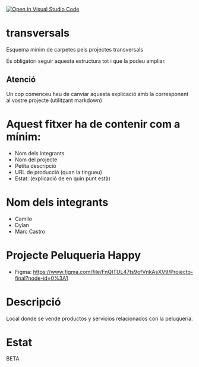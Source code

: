 [![Open in Visual Studio Code](https://classroom.github.com/assets/open-in-vscode-f059dc9a6f8d3a56e377f745f24479a46679e63a5d9fe6f495e02850cd0d8118.svg)](https://classroom.github.com/online_ide?assignment_repo_id=7321223&assignment_repo_type=AssignmentRepo)
# transversals
Esquema mínim de carpetes pels projectes transversals

És obligatori seguir aquesta estructura tot i que la podeu ampliar.

## Atenció
Un cop comenceu heu de canviar aquesta explicació amb la corresponent al vostre projecte (utilitzant markdown)


# Aquest fitxer ha de contenir com a mínim:
 * Nom dels integrants
 * Nom del projecte
 * Petita descripció
 * URL de producció (quan la tingueu)
 * Estat: (explicació de en quin punt està)

# Nom dels integrants
- Camilo
- Dylan
- Marc Castro

# Projecte Peluqueria Happy
- Figma: https://www.figma.com/file/FnQITUL47ts9ofVnkAsXV9/Projecto-final?node-id=0%3A1

# Descripció
Local donde se vende productos y servicios relacionados con la peluqueria.

# Estat
BETA
